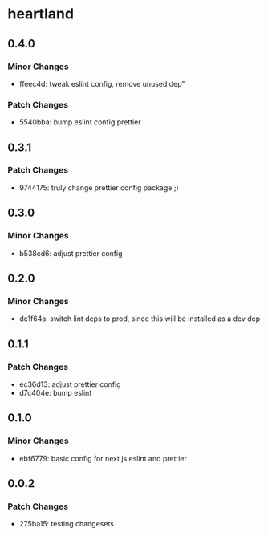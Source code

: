 # heartland

## 0.4.0

### Minor Changes

- ffeec4d: tweak eslint config, remove unused dep"

### Patch Changes

- 5540bba: bump eslint config prettier

## 0.3.1

### Patch Changes

- 9744175: truly change prettier config package ;)

## 0.3.0

### Minor Changes

- b538cd6: adjust prettier config

## 0.2.0

### Minor Changes

- dc1f64a: switch lint deps to prod, since this will be installed as a dev dep

## 0.1.1

### Patch Changes

- ec36d13: adjust prettier config
- d7c404e: bump eslint

## 0.1.0

### Minor Changes

- ebf6779: basic config for next js eslint and prettier

## 0.0.2

### Patch Changes

- 275ba15: testing changesets
